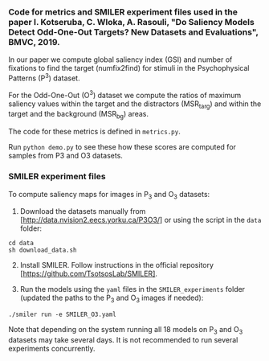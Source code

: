 ### Code for metrics and SMILER experiment files used in the paper I. Kotseruba, C. Wloka, A. Rasouli, "Do Saliency Models Detect Odd-One-Out Targets? New Datasets and Evaluations", BMVC, 2019.


In our paper we compute global saliency index (GSI) and number of fixations to find the target (numfix2find) for stimuli in the Psychophysical Patterns (P<sup>3</sup>) dataset.

For the Odd-One-Out (O<sup>3</sup>) dataset we compute the ratios of maximum saliency values within the target and the distractors (MSR<sub>targ</sub>) and within the target and the background (MSR<sub>bg</sub>) areas.

The code for these metrics is defined in `metrics.py`. 

Run `python demo.py` to see these how these scores are computed for samples from P3 and O3 datasets.


### SMILER experiment files

To compute saliency maps for images in P<sub>3</sub> and O<sub>3</sub> datasets:

1. Download the datasets manually from [http://data.nvision2.eecs.yorku.ca/P3O3/] or using the script in the `data` folder:

```
cd data
sh download_data.sh
```

2. Install SMILER. Follow instructions in the official repository [https://github.com/TsotsosLab/SMILER].

3. Run the models using the `yaml` files in the `SMILER_experiments` folder (updated the paths to the P<sub>3</sub> and O<sub>3</sub> images if needed):

```
./smiler run -e SMILER_O3.yaml
```

Note that depending on the system running all 18 models on P<sub>3</sub> and O<sub>3</sub> datasets may take several days. It is not recommended to run several experiments concurrently.
